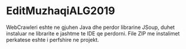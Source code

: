 # EditMuzhaqiALG2019

WebCrawleri eshte ne gjuhen Java dhe perdor librarine JSoup, duhet instaluar ne librarite e jashtme te IDE qe perdorni.
File ZIP me instalimet perkatese eshte i perfshire ne projekt.
